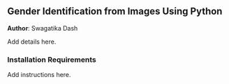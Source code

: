 ## Gender Identification from Images Using Python

**Author**: Swagatika Dash

Add details here.

### Installation Requirements

Add instructions here. 
